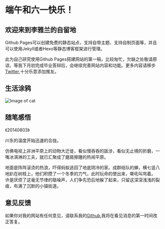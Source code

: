 # 端午和六一快乐！

## 欢迎来到李雅兰的自留地

Github Pages可以创建免费的静态站点，支持自带主题、支持自制页面等，并且可以使用Jekyll或者Hexo等静态博客框架进行管理。

此为自己研究使用Github Pages搭建网站的第一稿，比较匆忙，欠缺之处敬请原谅。等我下月初完成毕业答辩后，会继续完善网站内容和功能。更多内容请移步[Twitter](https://twitter.com/),十分乐意添加推友。

## 生活涂鸦

![Image of cat](http://a4.qpic.cn/psb?/V130dAS23Tap1h/YuMX*roQjSxL0LvalobpCotd*ln5A0AyPTIph.Ksni8!/b/dGsBAAAAAAAA&ek=1&kp=1&pt=0&bo=VQOAAgAAAAARF*Q!&tm=1496156400&sce=60-2-2&rf=viewer_4)



## 随笔感悟

《20140803》

川东的温度开始迅速的合拢。

仿佛电视上非洲平原上的动物大迁徙，看似慢吞吞的跋涉，看似无止境的折磨，一嘴冰淇淋的工夫，就已汇聚成了磨肩擦踵的热闹平原。

地面是阵阵滚烫的热浪，吓得蚂蚁逃回了地底阴冷的家。成群结队的蝉，横七竖八地趴在树枝上，他们积攒了一个冬季的力气，此时玩命的使出来，嘶吼叫骂着。
许是厌烦了这毫无节律的聒噪声，人们争先恐后地躲了起来，只留这深深浅浅的裂痕，布满了沉默的小镇街道。

## 意见反馈

如果你对我的网站有任何意见，请联系我的[Github](https://bigbosscat.github.io/),我将在看见消息的第一时间改正答复。

